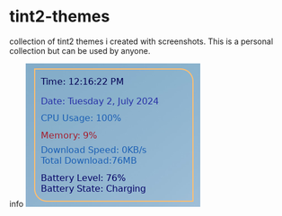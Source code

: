 # tint2-themes
collection of tint2 themes i created with screenshots. This is a personal collection but can be used by anyone.

info
![alt text](https://github.com/clemencyworld1/tint2-themes/blob/info/screenshot.png)
